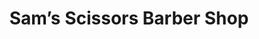 ---
title: "Sam’s Scissors Barber Shop"
url: /st-catharines/sams-scissors-barber-shop/
shop: hairdresser
---